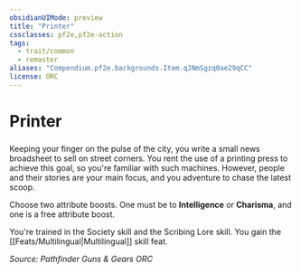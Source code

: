 ```yaml
---
obsidianUIMode: preview
title: "Printer"
cssclasses: pf2e,pf2e-action
tags:
  - trait/common
  - remaster
aliases: "Compendium.pf2e.backgrounds.Item.qJNmSgzq0ae29qCC"
license: ORC
---
```

# Printer

### 






Keeping your finger on the pulse of the city, you write a small news broadsheet to sell on street corners. You rent the use of a printing press to achieve this goal, so you're familiar with such machines. However, people and their stories are your main focus, and you adventure to chase the latest scoop.

Choose two attribute boosts. One must be to **Intelligence** or **Charisma**, and one is a free attribute boost.

You're trained in the Society skill and the Scribing Lore skill. You gain the [[Feats/Multilingual|Multilingual]] skill feat.

*Source: Pathfinder Guns & Gears*
*ORC*